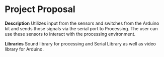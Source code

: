 # Project Proposal

**Description**
Utilizes input from the sensors and switches from the Arduino kit and sends those signals via the serial port to Processing. The user can use these sensors to interact with the processing environment.

**Libraries**
Sound library for processing and Serial Library as well as video library for Arduino.

